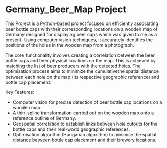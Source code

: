 # Germany_Beer_Map Project

This Project is a Python-based project focused on efficiently associating beer bottle caps with their corresponding locations on a wooden map of Germany designed for displaying beer caps which was given to me as a present. Using computer vision techniques, it accurately identifies the positions of the holes in the wooden map from a photograph.

The core functionality involves creating a correlation between the beer bottle caps and their physical locations on the map. This is achieved by matching the list of beer producers with the detected holes. The optimisation process aims to minimize the cumulativethe spatial distance between each hole on the map (its respective geographic reference) and bottle cap placement.

Key Features:

-   Computer vision for precise detection of beer bottle cap locations on a wooden map.
-   A thin-spline transformation carried out on the wooden map onto a reference outline of Germany.
-   Geospatial correlation to establish links between hole cutouts for the bottle caps and their real-world geographic references.
-   Optimisation algorithm (Hungarian algorithm) to minimise the spatial distance between bottle cap placement and their brewery locations.
